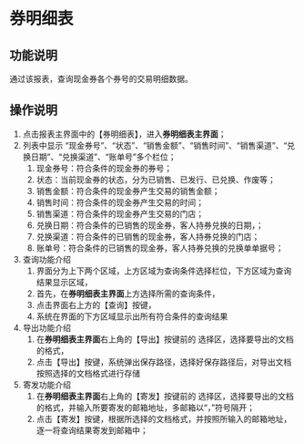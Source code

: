 # 券明细表

## 功能说明

通过该报表，查询现金券各个券号的交易明细数据。

## 操作说明

1.	点击报表主界面中的【券明细表】，进入**券明细表主界面**；
2.	列表中显示 “现金券号”、“状态”、“销售金额”、“销售时间”、“销售渠道”、“兑换日期”、“兑换渠道”、“账单号”多个栏位；
 	1. 现金券号：符合条件的现金券的券号；
 	2. 状态：当前现金券的状态，分为已销售、已发行、已兑换、作废等；
 	3. 销售金额：符合条件的现金券产生交易的销售金额；
 	4. 销售时间：符合条件的现金券产生交易的时间；
 	5. 销售渠道：符合条件的现金券产生交易的门店；
 	6. 兑换日期：符合条件的已销售的现金券，客人持券兑换的日期，；
 	7. 兑换渠道：符合条件的已销售的现金券，客人持券兑换的门店；
 	8. 账单号：符合条件的已销售的现金券，客人持券兑换的兑换单单据号；
3.	查询功能介绍
	1. 界面分为上下两个区域，上方区域为查询条件选择栏位，下方区域为查询结果显示区域，
	2. 首先，在**券明细表主界面**上方选择所需的查询条件，
	3. 点击界面右上方的【查询】按键，
	4. 系统在界面的下方区域显示出所有符合条件的查询结果
4.	导出功能介绍
	1. 在**券明细表主界面**右上角的【导出】按键前的 选择区，选择要导出的文档的格式，
	2. 点击【导出】按键，系统弹出保存路径，选择好保存路径后，对导出文档按照选择的文档格式进行存储
5.	寄发功能介绍
	1. 在**券明细表主界面**右上角的【寄发】按键前的 选择区，选择要导出的文档的格式，并输入所要寄发的邮箱地址，多邮箱以“，”符号隔开；
	2. 点击【寄发】按键，根据所选择的文档格式，并按照所输入的邮箱地址，逐一将查询结果寄发到邮箱中；
